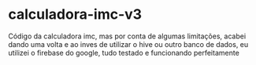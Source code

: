 # calculadora-imc-v3
Código da calculadora imc, mas por conta de algumas limitações, acabei dando uma volta e ao inves de utilizar o hive ou outro banco de dados, eu utilizei o firebase do google, tudo testado e funcionando perfeitamente
